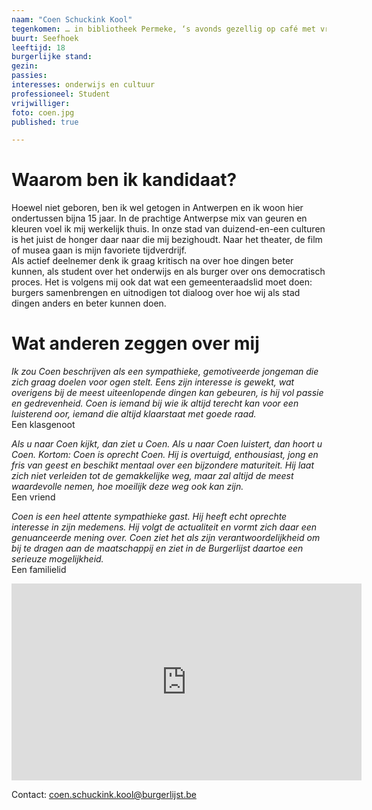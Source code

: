 ```yaml
---
naam: "Coen Schuckink Kool"
tegenkomen: … in bibliotheek Permeke, ‘s avonds gezellig op café met vrienden
buurt: Seefhoek
leeftijd: 18
burgerlijke stand:
gezin:
passies:
interesses: onderwijs en cultuur
professioneel: Student
vrijwilliger:
foto: coen.jpg
published: true

---
```

# Waarom ben ik kandidaat?
Hoewel niet geboren, ben ik wel getogen in Antwerpen en ik woon hier ondertussen bijna 15 jaar. In de prachtige Antwerpse mix van geuren en kleuren voel ik mij werkelijk thuis. In onze stad van duizend-en-een culturen is het juist de honger daar naar die mij bezighoudt. Naar het theater, de film of musea gaan is mijn favoriete tijdverdrijf.  
Als actief deelnemer denk ik graag kritisch na over hoe dingen beter kunnen, als student over het onderwijs en als burger over ons democratisch proces. 
Het is volgens mij ook dat wat een gemeenteraadslid moet doen: burgers samenbrengen en uitnodigen tot dialoog over hoe wij als stad dingen anders en beter kunnen doen.

# Wat anderen zeggen over mij
_Ik zou Coen beschrijven als een sympathieke, gemotiveerde jongeman die zich graag doelen voor ogen stelt. Eens zijn interesse is gewekt, wat overigens bij de meest uiteenlopende dingen kan gebeuren, is hij vol passie en gedrevenheid. Coen is iemand bij wie ik altijd terecht kan voor een luisterend oor, iemand die altijd klaarstaat met goede raad._   
Een klasgenoot
 
_Als u naar Coen kijkt, dan ziet u Coen. Als u naar Coen luistert, dan hoort u Coen. Kortom: Coen is oprecht Coen. Hij is overtuigd, enthousiast, jong en fris van geest en beschikt mentaal over een bijzondere maturiteit. Hij laat zich niet verleiden tot de gemakkelijke weg, maar zal altijd de meest waardevolle nemen, hoe moeilijk deze weg ook kan zijn._  
Een vriend
 
_Coen is een heel attente sympathieke gast. Hij heeft echt oprechte interesse in zijn medemens. Hij volgt de actualiteit en vormt zich daar een genuanceerde mening over. Coen ziet het als zijn verantwoordelijkheid om bij te dragen aan de maatschappij en ziet in de Burgerlijst daartoe een serieuze mogelijkheid._  
Een familielid  
<iframe width="560" height="315" src="https://www.youtube.com/embed/vzkgJWjn2gk" frameborder="0" allow="autoplay; encrypted-media" allowfullscreen></iframe>  


Contact: coen.schuckink.kool@burgerlijst.be
